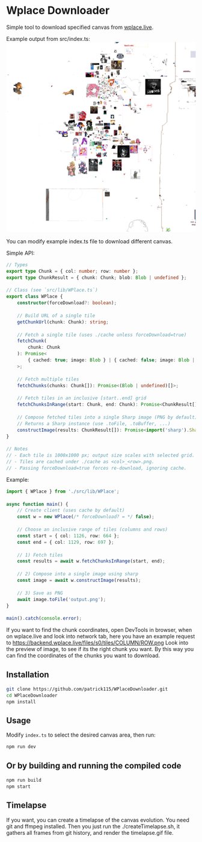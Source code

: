 # Wplace Downloader

Simple tool to download specified canvas from [wplace.live](https://wplace.live).

Example output from src/index.ts:
![Example output](./example.png)

You can modify example index.ts file to download different canvas.

Simple API:

```ts
// Types
export type Chunk = { col: number; row: number };
export type ChunkResult = { chunk: Chunk; blob: Blob | undefined };

// Class (see `src/lib/WPlace.ts`)
export class WPlace {
    constructor(forceDownload?: boolean);

    // Build URL of a single tile
    getChunkUrl(chunk: Chunk): string;

    // Fetch a single tile (uses ./cache unless forceDownload=true)
    fetchChunk(
        chunk: Chunk
    ): Promise<
        { cached: true; image: Blob } | { cached: false; image: Blob | undefined }
    >;

    // Fetch multiple tiles
    fetchChunks(chunks: Chunk[]): Promise<(Blob | undefined)[]>;

    // Fetch tiles in an inclusive [start..end] grid
    fetchChunksInRange(start: Chunk, end: Chunk): Promise<ChunkResult[]>;

    // Compose fetched tiles into a single Sharp image (PNG by default)
    // Returns a Sharp instance (use .toFile, .toBuffer, ...)
    constructImage(results: ChunkResult[]): Promise<import('sharp').Sharp>;
}

// Notes
// - Each tile is 1000x1000 px; output size scales with selected grid.
// - Tiles are cached under ./cache as <col>_<row>.png.
// - Passing forceDownload=true forces re-download, ignoring cache.
```

Example:

```ts
import { WPlace } from './src/lib/WPlace';

async function main() {
    // Create client (uses cache by default)
    const w = new WPlace(/* forceDownload? = */ false);

    // Choose an inclusive range of tiles (columns and rows)
    const start = { col: 1126, row: 664 };
    const end = { col: 1129, row: 697 };

    // 1) Fetch tiles
    const results = await w.fetchChunksInRange(start, end);

    // 2) Compose into a single image using sharp
    const image = await w.constructImage(results);

    // 3) Save as PNG
    await image.toFile('output.png');
}

main().catch(console.error);
```

If you want to find the chunk coordinates, open DevTools in browser, when on wplace.live and look into network tab, here you have an example request to https://backend.wplace.live/files/s0/tiles/COLUMN/ROW.png Look into the preview of image, to see if its the right chunk you want. By this way you can find the coordinates of the chunks you want to download.

## Installation

```bash
git clone https://github.com/patrick115/WPlaceDownloader.git
cd WPlaceDownloader
npm install
```

## Usage

Modify `index.ts` to select the desired canvas area, then run:

```bash
npm run dev
```

## Or by building and running the compiled code

```bash
npm run build
npm start
```

## Timelapse

If you want, you can create a timelapse of the canvas evolution. You need git and ffmpeg installed.
Then you just run the ./createTimelapse.sh, it gathers all frames from git history, and render the timelapse.gif file.
